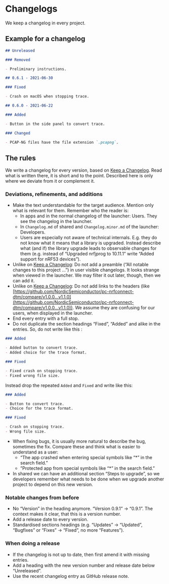 ---
---

# Changelogs

We keep a changelog in every project.

## Example for a changelog

```md
## Unreleased

### Removed

- Preliminary instructions.

## 0.6.1 - 2021-06-30

### Fixed

- Crash on macOS when stopping trace.

## 0.6.0 - 2021-06-22

### Added

- Button in the side panel to convert trace.

### Changed

- PCAP-NG files have the file extension `.pcapng`.
```

## The rules

We write a changelog for every version, based on [Keep a Changelog]. Read what
is written there, it is short and to the point. Described here is only where we
deviate from it or complement it.

### Deviations, refinements, and additions

- Make the text understandable for the target audience. Mention only what is
  relevant for them. Remember who the reader is:
  - In apps and in the normal changelog of the launcher: Users. They see the
    changelog in the launcher.
  - In `Changelog.md` of shared and `Changelog.minor.md` of the launcher:
    Developers.
  - Users are especially not aware of technical internals. E.g. they do not know
    what it means that a library is upgraded. Instead describe what (and if) the
    library upgrade leads to observable changes for them (e.g. instead of
    “Upgraded nrfjprog to 10.11.1” write “Added support for nRF53 devices”).
- Unlike on [Keep a Changelog]: Do not add a preamble (“All notable changes to
  this project …”) in user visible changelogs. It looks strange when viewed in
  the launcher. We may filter it out later, though, then we can add it.
- Unlike on [Keep a Changelog]: Do not add links to the headers (like
  [https://github.com/NordicSemiconductor/pc-nrfconnect-dtm/compare/v1.0.0...v1.1.0](https://github.com/NordicSemiconductor/pc-nrfconnect-dtm/compare/v1.0.0...v1.1.0)).
  We assume they are confusing for our users, when displayed in the launcher.
- End every entry with a full stop.
- Do not duplicate the section headings “Fixed”, “Added” and alike in the
  entries. So, do not write like this :

```md
### Added

- Added button to convert trace.
- Added choice for the trace format.

### Fixed

- Fixed crash on stopping trace.
- Fixed wrong file size.
```

Instead drop the repeated `Added` and `Fixed` and write like this:

```md
### Added

- Button to convert trace.
- Choice for the trace format.

### Fixed

- Crash on stopping trace.
- Wrong file size.
```

- When fixing bugs, it is usually more natural to describe the bug, sometimes
  the fix. Compare these and think what is easier to understand as a user:
  - “The app crashed when entering special symbols like “\*” in the search
    field.”
  - ”Protected app from special symbols like “\*” in the search field.”
- In shared we can have an additional section “Steps to upgrade”, so we
  developers remember what needs to be done when we upgrade another project to
  depend on this new version.

### Notable changes from before

- No “Version” in the heading anymore. “Version 0.9.1” → “0.9.1”. The context
  makes it clear, that this is a version number.
- Add a release date to every version.
- Standardised sections headings (e.g. “Updates” → “Updated”, “Bugfixes” or
  “Fixes” → “Fixed”, no more “Features”).

### When doing a release

- If the changelog is not up to date, then first amend it with missing entries.
- Add a heading with the new version number and release date below “Unreleased”.
- Use the recent changelog entry as GitHub release note.

[Keep a Changelog]: https://keepachangelog.com/en/1.0.0/
